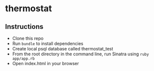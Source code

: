 # thermostat

Instructions
-------

* Clone this repo
* Run ```bundle``` to install dependencies
* Create local psql database called thermostat_test
* From the root directory in the command line, run Sinatra using ```ruby app/app.rb```
* Open index.html in your browser
